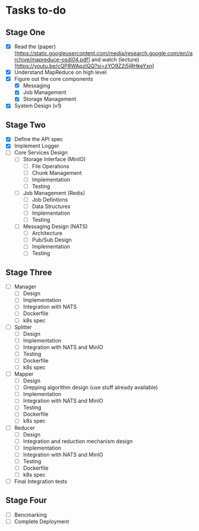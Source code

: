 # Tasks to-do

## Stage One
- [x] Read the (paper)[https://static.googleusercontent.com/media/research.google.com/en//archive/mapreduce-osdi04.pdf] and watch (lecture)[https://youtu.be/cQP8WApzIQQ?si=zYO9Z2i5jRHkeYxn]
- [x] Understand MapReduce on high level 
- [x] Figure out the core components 
    - [x] Messaging
    - [x] Job Management
    - [x] Storage Management
- [x] System Design (v1)

## Stage Two
- [x] Define the API spec
- [x] Implement Logger
- [ ] Core Services Design 
    - [ ] Storage Interface (MinIO)
        - [ ] File Operations
        - [ ] Chunk Management 
        - [ ] Implementation
        - [ ] Testing
    - [ ] Job Management (Redis)
        - [ ] Job Defintions
        - [ ] Data Structures
        - [ ] Implementation
        - [ ] Testing
    - [ ] Messaging Design (NATS)
        - [ ] Architecture
        - [ ] Pub/Sub Design
        - [ ] Implementation
        - [ ] Testing

## Stage Three
- [ ] Manager 
    - [ ] Design
    - [ ] Implementation
    - [ ] Integration with NATS
    - [ ] Dockerfile
    - [ ] k8s spec
- [ ] Splitter
    - [ ] Design
    - [ ] Implementation
    - [ ] Integration with NATS and MinIO
    - [ ] Testing
    - [ ] Dockerfile
    - [ ] k8s spec
- [ ] Mapper
    - [ ] Design
    - [ ] Grepping algorithm design (use stuff already available)
    - [ ] Implementation
    - [ ] Integration with NATS and MinIO
    - [ ] Testing
    - [ ] Dockerfile
    - [ ] k8s spec
- [ ] Reducer 
    - [ ] Design
    - [ ] Integration and reduction mechanism design
    - [ ] Implementation
    - [ ] Integration with NATS and MinIO
    - [ ] Testing 
    - [ ] Dockerfile
    - [ ] k8s spec
- [ ] Final Integration tests
    
## Stage Four
- [ ] Bencmarking
- [ ] Complete Deployment
